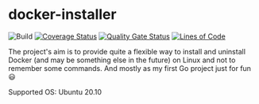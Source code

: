 # docker-installer

![Build](https://github.com/AnVeliz/docker-installer/actions/workflows/go.yml/badge.svg)
[![Coverage Status](https://coveralls.io/repos/github/AnVeliz/docker-installer/badge.svg?branch=test)](https://coveralls.io/github/AnVeliz/docker-installer?branch=test)
[![Quality Gate Status](https://sonarcloud.io/api/project_badges/measure?project=AnVeliz_docker-installer&metric=alert_status)](https://sonarcloud.io/dashboard?id=AnVeliz_docker-installer) [![Lines of Code](https://sonarcloud.io/api/project_badges/measure?project=AnVeliz_docker-installer&metric=ncloc)](https://sonarcloud.io/dashboard?id=AnVeliz_docker-installer)


The project's aim is to provide quite a flexible way to install and uninstall Docker (and may be something else in the future) on Linux and not to remember some commands. And mostly as my first Go project just for fun :smiley:

Supported OS:
Ubuntu 20.10
